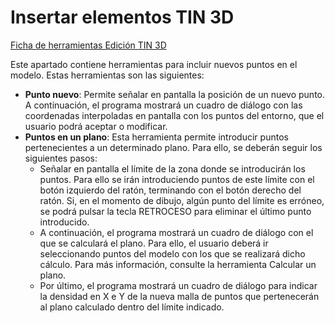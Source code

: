 # Insertar elementos TIN 3D

[Ficha de herramientas Edición TIN 3D](./)

Este apartado contiene herramientas para incluir nuevos puntos en el modelo. Estas herramientas son las siguientes:

* **Punto nuevo**: Permite señalar en pantalla la posición de un nuevo punto. A continuación, el programa mostrará un cuadro de diálogo con las coordenadas interpoladas en pantalla con los puntos del entorno, que el usuario podrá aceptar o modificar.
* **Puntos en un plano**: Esta herramienta permite introducir puntos pertenecientes a un determinado plano. Para ello, se deberán seguir los siguientes pasos:
  * Señalar en pantalla el límite de la zona donde se introducirán los puntos. Para ello se irán introduciendo puntos de este límite con el botón izquierdo del ratón, terminando con el botón derecho del ratón. Si, en el momento de dibujo, algún punto del límite es erróneo, se podrá pulsar la tecla RETROCESO para eliminar el último punto introducido.
  * A continuación, el programa mostrará un cuadro de diálogo con el que se calculará el plano. Para ello, el usuario deberá ir seleccionando puntos del modelo con los que se realizará dicho cálculo. Para más información, consulte la herramienta Calcular un plano.
  * Por último, el programa mostrará un cuadro de diálogo para indicar la densidad en X e Y de la nueva malla de puntos que pertenecerán al plano calculado dentro del límite indicado.

